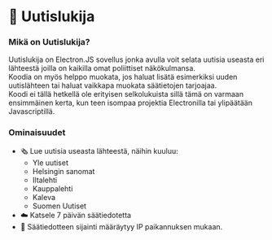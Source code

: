 # 📰​ Uutislukija

### Mikä on Uutislukija?
Uutislukija on Electron.JS sovellus jonka avulla voit selata uutisia useasta eri lähteestä joilla on kaikilla omat poliittiset näkökulmansa.<br>
Koodia on myös helppo muokata, jos haluat lisätä esimerkiksi uuden uutislähteen tai haluat vaikkapa muokata säätietojen tarjoajaa.<br>
Koodi ei tällä hetkellä ole erityisen selkolukuista sillä tämä on varmaan ensimmäinen kerta, kun teen isompaa projektia Electronilla tai ylipäätään Javascriptillä.

### Ominaisuudet
* 🗞️ Lue uutisia useasta lähteestä, näihin kuuluu:
  * Yle uutiset
  * Helsingin sanomat
  * Iltalehti
  * Kauppalehti
  * Kaleva
  * Suomen Uutiset
* ☁️ Katsele 7 päivän säätiedotetta
* 📍 Säätiedotteen sijainti määräytyy IP paikannuksen mukaan.
